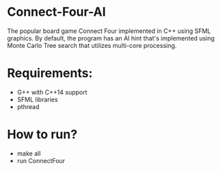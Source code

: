 # Connect-Four-AI
The popular board game Connect Four implemented in C++ using SFML graphics. By default, the program has an AI hint that's implemented using Monte Carlo Tree search that utilizes multi-core processing.

# Requirements:
- G++ with C++14 support
- SFML libraries
- pthread

# How to run?
- make all
- run ConnectFour
